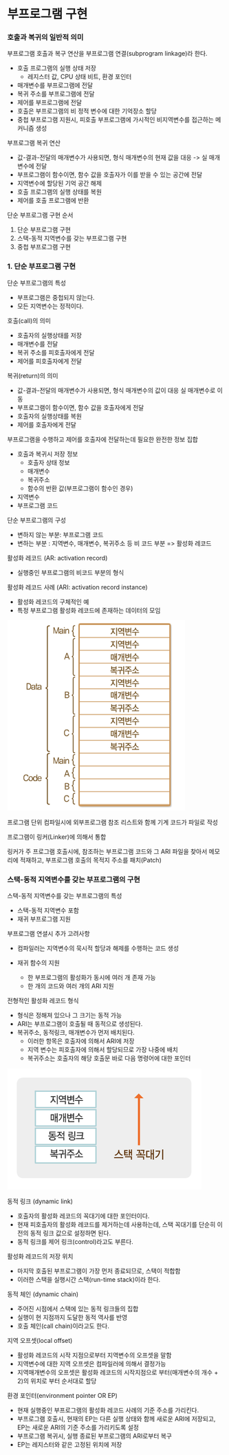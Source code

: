 # 부프로그램 구현

### 호출과 복귀의 일반적 의미

부프로그램 호출과 복구 연산을 부프로그램 연결(subprogram linkage)라 한다.

- 호출 프로그램의 실행 상태 저장
  - 레지스터 값, CPU 상태 비트, 환경 포인터
- 매개변수를 부프로그램에 전달
- 복귀 주소를 부프로그램에 전달
- 제어를 부프로그램에 전달
- 호출은 부프로그램의 비 정적 변수에 대한 기억장소 할당
- 중첩 부프로그램 지원시, 피호출 부프로그램에 가시적인 비지역변수를 접근하는 메커니즘 생성

부프로그램 복귀 연산

- 값-결과-전달의 매개변수가 사용되면, 형식 매개변수의 현재 값을 대응 -> 실 매개변수에 전달
- 부프로그램이 함수이면, 함수 값을 호출자가 이를 받을 수 있는 공간에 전달
- 지역변수에 할당된 기억 공간 해제
- 호출 프로그램의 실행 상태를 복원
- 제어를 호출 프로그램에 반환

단순 부프로그램 구현 순서

1. 단순 부프로그램 구현
2. 스택-동적 지역변수를 갖는 부프로그램 구현
3. 중첩 부프로그램 구현

### 1. 단순 부프로그램 구현

단순 부프로그램의 특성

- 부프로그램은 중첩되지 않는다.
- 모든 지역변수는 정적이다.

호출(call)의 의미

- 호출자의 실행상태를 저장
- 매개변수를 전달
- 복귀 주소를 피호출자에게 전달
- 제어를 피호출자에게 전달

복귀(return)의 의미

- 값-결과-전달의 매개변수가 사용되면, 형식 매개변수의 값이 대응 실 매개변수로 이동
- 부프로그램이 함수이면, 함수 값을 호출자에게 전달
- 호출자의 실행상태를 복원
- 제어를 호출자에게 전달

부프로그램을 수행하고 제어를 호출자에 전달하는데 필요한 완전한 정보 집합

- 호출과 복귀시 저장 정보
  - 호출자 상태 정보
  - 매개변수
  - 복귀주소
  - 함수의 반환 값(부프로그램이 함수인 경우)
- 지역변수
- 부프로그램 코드

단순 부프로그램의 구성

- 변하지 않는 부분: 부프로그램 코드
- 변하는 부분 : 지역변수, 매개변수, 복귀주소 등 비 코드 부분 => 활성화 레코드

활성화 레코드 (AR: activation record)

- 실행중인 부프로그램의 비코드 부분의 형식

활성화 레코드 사례 (ARI: activation record instance)

- 활성화 레코드의 구체적인 예
- 특정 부프로그램 활성화 레코드에 존재하는 데이터의 모임

![](https://github.com/noelvalent/TIL/blob/master/concept_of_programming_language/imgs/190814.png)

프로그램 단위 컴파일시에 외부프로그램 참조 리스트와 함께 기계 코드가 파일로 작성

프로그램이 링커(Linker)에 의해서 통합

링커가 주 프로그램 호출시에, 참조하는 부프로그램 코드와 그 ARI 파일을 찾아서 메모리에 적재하고, 부프로그램 호출의 목적지 주소를 패치(Patch)

### 스택-동적 지역변수를 갖는 부프로그램의 구현 

스택-동적 지역변수를 갖는 부프로그램의 특성

- 스택-동적 지역변수 포함
- 재귀 부프로그램 지원

부프로그램 연셜시 추가 고려사항

- 컴파일러는 지역변수의 묵시적 할당과 해제를 수행하는 코드 생성

- 재귀 함수의 지원
  - 한 부프로그램의 활성화가 동시에 여러 개 존재 가능
  - 한 개의 코드와 여러 개의 ARI 지원

전형적인 활성화 레코드 형식

- 형식은 정해져 있으나 그 크기는 동적 가능
- ARI는 부프로그램이 호출될 때 동적으로 생성된다.
- 복귀주소, 동적링크, 매개변수가 먼저 배치된다.
  - 이러한 항목은 호출자에 의해서 ARI에 저장
  - 지역 변수는 피호출자에 의해서 할당되므로 가장 나중에 배치
  - 복귀주소는 호출자의 해당 호출문 바로 다음 명령어에 대한 포인터

![](https://github.com/noelvalent/TIL/blob/master/concept_of_programming_language/imgs/190814-1.png)

동적 링크 (dynamic link)

- 호출자의 활성화 레코드의 꼭대기에 대한 포인터이다.
- 현재 피호출자의 활성화 레코드를 제거하는데 사용하는데, 스택 꼭대기를 단순히 이전의 동적 링크 값으로 설정하면 된다.
- 동적 링크를 제어 링크(control)라고도 부른다.

활성화 레코드의 저장 위치

- 마지막 호출된 부프로그램이 가장 먼저 종료되므로, 스택이 적합함
- 이러한 스택을 실행시간 스택(run-time stack)이라 한다.

동적 체인 (dynamic chain)

- 주어진 시점에서 스택에 있는 동적 링크들의 집합
- 실행이 현 지점까지 도달한 동적 역사를 반영
- 호출 체인(call chain)이라고도 한다.

지역 오프셋(local offset)

- 활성화 레코드의 시작 지점으로부터 지역변수의 오프셋을 말함
- 지역변수에 대한 지역 오프셋은 컴파일러에 의해서 결정가능
- 지역매개변수의 오프셋은 활성화 레코드의 시작지점으로 부터(매개변수의 개수 + 2)의 위치로 부터 순서대로 할당

환경 포인터(environment pointer OR EP)

- 현재 실행중인 부프로그램의 활성화 레코드 사례의 기준 주소를 가리킨다.
- 부프로그램 호출시, 현재의 EP는 다른 실행 상태와 함께 새로운 ARI에 저장되고, EP는 새로운 ARI의 기준 주소를 가리키도록 설정
- 부프로그램 복귀시, 실행 종료된 부프로그램의 ARI로부터 복구
- EP는 레지스터와 같은 고정된 위치에 저장

